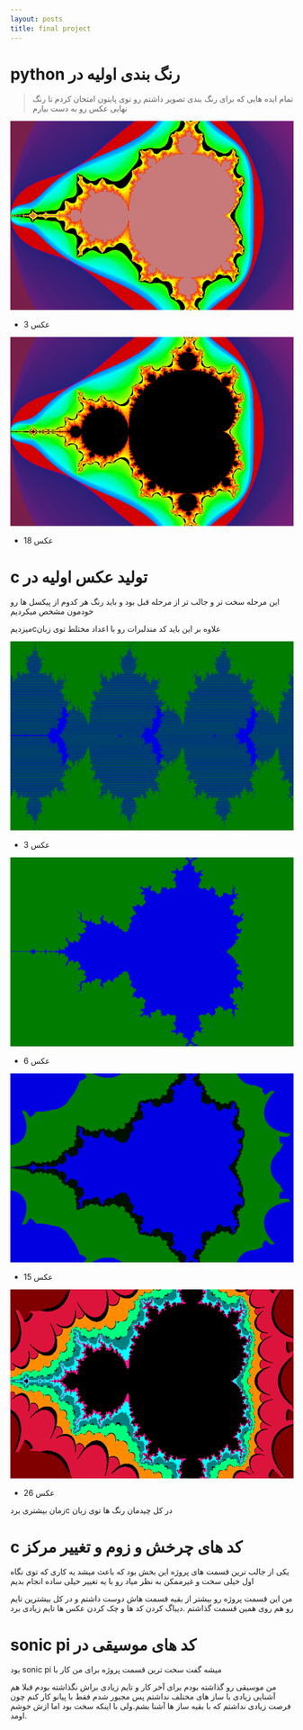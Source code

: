 ```yaml
---
layout: posts
title: final project
---
```

# python رنگ بندی اولیه در 
> تمام ایده هایی که برای رنگ بندی تصویر داشتم رو توی پایتون امتحان کردم تا رنگ نهایی عکس رو به دست بیارم

![alt text](../assets/images/3p.png)

- عکس 3 

![alt text](../assets/images/21.png)

- عکس 18
# c تولید عکس اولیه در 
این مرحله سخت تر و جالب تر از مرحله قبل بود و باید رنگ هر کدوم از پیکسل ها رو خودمون مشخص میکردیم 

میزدیمcعلاوه بر این باید کد مندلبرات رو با اعداد مختلط توی زبان 


![alt text](../assets/images/3c.bmp)

- عکس 3

![alt text](../assets/images/6c.bmp)

- عکس 6

![alt text](../assets/images/10c.bmp)

- عکس 15

![alt text](../assets/images/16c.bmp)

- عکس 26

زمان بیشتری بردc در کل چیدمان رنگ ها توی زبان
# c کد های چرخش و زوم و تغییر مرکز
یکی از جالب ترین قسمت های پروژه این بخش بود که باعث میشد یه کاری که توی نگاه اول خیلی سخت و غیرممکن به نظر میاد رو با یه تغییر خیلی ساده انجام بدیم

من این قسمت پروژه رو بیشتر از بقیه قسمت هاش دوست داشتم و در کل بیشترین تایم رو هم روی همین قسمت گذاشتم .دیباگ کردن کد ها و چک کردن عکس ها تایم زیادی برد

# sonic pi کد های موسیقی در 
بود sonic pi میشه گفت سخت ترین قسمت پروژه برای من کار با 

من موسیقی رو  گذاشته بودم برای آخر کار و تایم زیادی براش نگذاشته بودم
قبلا هم آشنایی زیادی با ساز های مختلف نداشتم پس مجبور شدم فقط با پیانو کار کنم چون فرصت زیادی نداشتم که با بقیه ساز ها آشنا بشم.ولی با اینکه سخت بود اما ازش خوشم اومد.   
